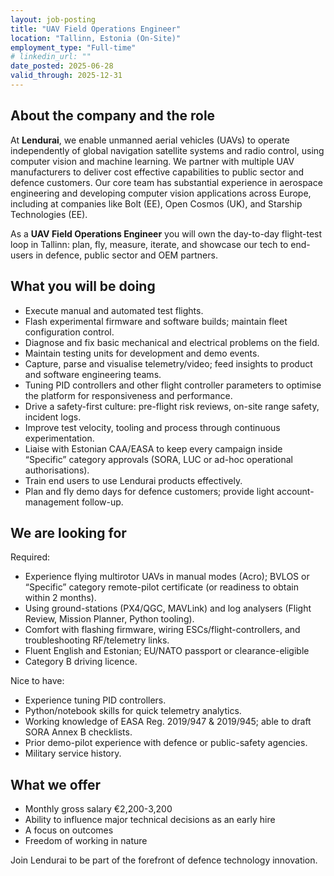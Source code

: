 ```yaml
---
layout: job-posting
title: "UAV Field Operations Engineer"
location: "Tallinn, Estonia (On-Site)"
employment_type: "Full-time"
# linkedin_url: ""
date_posted: 2025-06-28
valid_through: 2025-12-31
---
```


## About the company and the role

At **Lendurai**, we enable unmanned aerial vehicles (UAVs) to operate independently of global navigation satellite systems and radio control, using computer vision and machine learning. We partner with multiple UAV manufacturers to deliver cost effective capabilities to public sector and defence customers. Our core team has substantial experience in aerospace engineering and developing computer vision applications across Europe, including at companies like Bolt (EE), Open Cosmos (UK), and Starship Technologies (EE).

As a **UAV Field Operations Engineer** you will own the day-to-day flight-test loop in Tallinn: plan, fly, measure, iterate, and showcase our tech to end-users in defence, public sector and OEM partners.

## What you will be doing

* Execute manual and automated test flights.  
* Flash experimental firmware and software builds; maintain fleet configuration control.  
* Diagnose and fix basic mechanical and electrical problems on the field.  
* Maintain testing units for development and demo events.  
* Capture, parse and visualise telemetry/video; feed insights to product and software engineering teams.  
* Tuning PID controllers and other flight controller parameters to optimise the platform for responsiveness and performance.  
* Drive a safety-first culture: pre-flight risk reviews, on-site range safety, incident logs.  
* Improve test velocity, tooling and process through continuous experimentation.  
* Liaise with Estonian CAA/EASA to keep every campaign inside “Specific” category approvals (SORA, LUC or ad-hoc operational authorisations).  
* Train end users to use Lendurai products effectively.  
* Plan and fly demo days for defence customers; provide light account-management follow-up.

## We are looking for

Required:

* Experience flying multirotor UAVs in manual modes (Acro); BVLOS or “Specific” category remote-pilot certificate (or readiness to obtain within 2 months).  
* Using ground-stations (PX4/QGC, MAVLink) and log analysers (Flight Review, Mission Planner, Python tooling).  
* Comfort with flashing firmware, wiring ESCs/flight-controllers, and troubleshooting RF/telemetry links.  
* Fluent English and Estonian; EU/NATO passport or clearance-eligible  
* Category B driving licence.

Nice to have:

* Experience tuning PID controllers.  
* Python/notebook skills for quick telemetry analytics.  
* Working knowledge of EASA Reg. 2019/947 & 2019/945; able to draft SORA Annex B checklists.  
* Prior demo-pilot experience with defence or public-safety agencies.  
* Military service history.

## What we offer

* Monthly gross salary €2,200-3,200  
* Ability to influence major technical decisions as an early hire  
* A focus on outcomes  
* Freedom of working in nature

Join Lendurai to be part of the forefront of defence technology innovation.